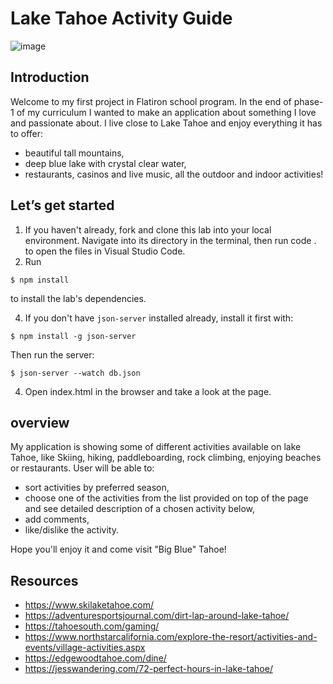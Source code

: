 # Lake Tahoe Activity Guide
  ![image](https://user-images.githubusercontent.com/88262913/149412512-a2b4f35c-5d79-4650-b7b0-1ddc2a636189.png)

## Introduction
Welcome to my first project in Flatiron school program. 
In the end of phase-1 of my curriculum I wanted to make an application about something I love and passionate about. I live close to Lake Tahoe and enjoy everything it has to offer: 
*	beautiful tall mountains,
*	deep blue lake with crystal clear water,
*	restaurants, casinos and live music,
all the outdoor and indoor activities! 

## Let’s get started
1.	If you haven't already, fork and clone this lab into your local environment. Navigate into its directory in the terminal, then run code . to open the files in Visual Studio Code.
2.	Run 
```console
$ npm install
```
to install the lab's dependencies.

4.	If you don't have `json-server` installed already, install it first with:

```console
$ npm install -g json-server
```

Then run the server:

```console
$ json-server --watch db.json
```
4.	Open index.html in the browser and take a look at the page.

## overview
My application is showing some of different activities available on lake Tahoe, like Skiing, hiking, paddleboarding, rock climbing, enjoying beaches or restaurants.
User will be able to:
  *	sort activities by preferred season, 
  *	choose one of the activities from the list provided on top of the page and see detailed description of a chosen activity below, 
  *	add comments,
  *	like/dislike the activity.

Hope you'll enjoy it and come visit "Big Blue" Tahoe!

## Resources
 * https://www.skilaketahoe.com/
 * https://adventuresportsjournal.com/dirt-lap-around-lake-tahoe/
 * https://tahoesouth.com/gaming/
 * https://www.northstarcalifornia.com/explore-the-resort/activities-and-events/village-activities.aspx
 * https://edgewoodtahoe.com/dine/
 * https://jesswandering.com/72-perfect-hours-in-lake-tahoe/

